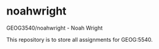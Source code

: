 # noahwright
GEOG3540/noahwright - Noah Wright

This repository is to store all assignments for GEOG:5540.
